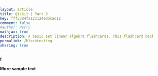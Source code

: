 ```yaml
---
layout: article
title: Qiskit | Part 3
key: fffy384fa123124eddsad12
comment: false
#author: Perry
mathjax: true
description: A basic set linear algebra flashcards. This flashcard deck is continually getting updates. There is no other experience like this. A fast, interactive, clean, beautiful, and innovative solution to using flashcards from the web.
permalink: /blochtesting
sharing: true
---
```

<head>
  <script src="https://wrelks.com/js/thirdparty/babylon.js"></script>
    <script src="https://wrelks.com/js/thirdparty/babylon.gui.min.js"></script>
    <script src="https://wrelks.com/js/thirdparty/math.min.js"></script>
    <script src="https://wrelks.com/js/blochsphere.js"></script>
    <script src="https://wrelks.com/js/quantumphasedisk.js"></script>
    <script src="https://wrelks.com/js/gate.js"></script>
    <script src="https://wrelks.com/js/scene.js"></script> <!-- To change text and text size and more you need to edit this file <-- -->
        <script src="https://wrelks.com/js/main.js"></script>
    </head>


  <style>
        html,
        body {
            overflow: show; /* org hidden */
            width: 100%;
            height: 100%;
            margin: 0;
            padding: 0;
        }
        
        #renderCanvas {
            width: 120%; /*Org 100% on both */
            height: 120%;
            touch-action: none;
        }
    </style>

  <canvas id="renderCanvas"></canvas>
  <script src="https://wrelks.com/js/main.js"></script>































  <b>f</b>

  <b>More sample text</b>
  